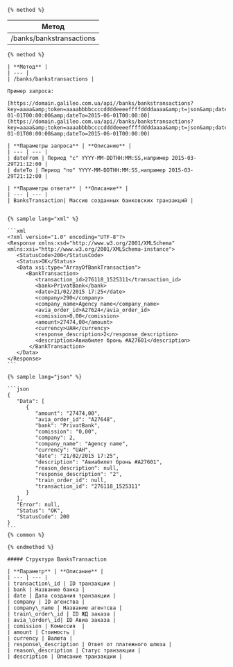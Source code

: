 ```
{% method %}
```

| **Метод** |
| --- |
| /banks/bankstransactions |

    {% method %}

    | **Метод** |
    | --- |
    | /banks/bankstransactions |

    Пример запроса:

    [https://domain.galileo.com.ua/api//banks/bankstransactions?key=aaaa&amp;token=aaaabbbbccccddddeeeeffffddddaaaa&amp;t=json&amp;dateFrom=2015-01-01T00:00:00&amp;dateTo=2015-06-01T00:00:00](https://domain.galileo.com.ua/api//banks/bankstransactions?key=aaaa&amp;token=aaaabbbbccccddddeeeeffffddddaaaa&amp;t=json&amp;dateFrom=2015-01-01T00:00:00&amp;dateTo=2015-06-01T00:00:00)

    | **Параметры запроса** | **Описание** |
    | --- | --- |
    | dateFrom | Период "с" YYYY-MM-DDTHH:MM:SS,например 2015-03-29T21:12:00 |
    | dateTo | Период "по" YYYY-MM-DDTHH:MM:SS,например 2015-03-29T21:12:00 |

    | **Параметры ответа** | **Описание** |
    | --- | --- |
    | BanksTransaction| Массив созданных банковских транзакций |


    {% sample lang="xml" %}

    ```xml
    <?xml version="1.0" encoding="UTF-8"?>
    <Response xmlns:xsd="http://www.w3.org/2001/XMLSchema" xmlns:xsi="http://www.w3.org/2001/XMLSchema-instance">
       <StatusCode>200</StatusCode>
       <Status>OK</Status>
       <Data xsi:type="ArrayOfBankTransaction">
          <BankTransaction>
             <transaction_id>276118_1525311</transaction_id>
             <bank>PrivatBank</bank>
             <date>21/02/2015 17:25</date>
             <company>290</company>
             <company_name>Agency name</company_name>
             <avia_order_id>A27624</avia_order_id>
             <comission>0,00</comission>
             <amount>27474,00</amount>
             <currency>UAH</currency>
             <response_description>2</response_description>
             <description>Авиабилет бронь #A27601</description>
           </BankTransaction>
       </Data>
    </Response>
    ```

    {% sample lang="json" %}

    ```json
    {
       "Data": [
          {
             "amount": "27474,00",
             "avia_order_id": "A27648",
             "bank": "PrivatBank",
             "comission": "0,00",
             "company": 2,
             "company_name": "Agency name",
             "currency": "UAH",
             "date": "21/02/2015 17:25",
             "description": "Авиабилет бронь #A27601",
             "reason_description": null,
             "response_description": "2",
             "train_order_id": null,
             "transaction_id": "276118_1525311"
          }
       ],
       "Error": null,
       "Status": "OK",
       "StatusCode": 200
    }
    ```
    {% common %}

    {% endmethod %}

    ##### Структура BanksTransaction

    | **Параметр** | **Описание** |
    | --- | --- |
    | transaction\_id | ID транзакции |
    | bank | Название банка |
    | date | Дата создания транзакции |
    | company | ID агенства |
    | company\_name | Название агентсва |
    | train\_order\_id | ID ЖД заказа |
    | avia_\order\_id| ID Авиа заказа |
    | comission | Комиссия  |
    | amount | Стоимость |
    | currency | Валюта |
    | response\_description | Ответ от платежного шлюза |
    | reason\_description | Статус транзакции |
    | description | Описание транзакции |



